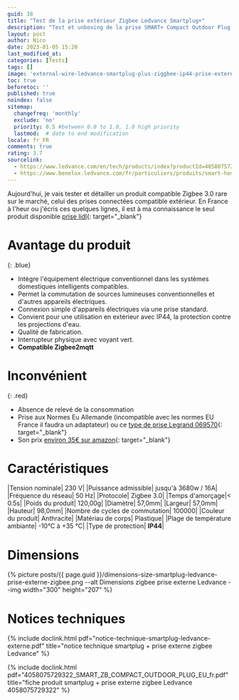 ```yaml
---
guid: 38
title: "Test de la prise extérieur Zigbee Ledvance Smartplug+"
description: "Test et unboxing de la prise SMART+ Compact Outdoor Plug | Prise extérieure connectée compacte pour contrôler des appareils conventionnels avec la technologie Zigbee"
layout: post
author: Nico
date: 2023-01-05 15:20
last_modified_at: 
categories: [Tests]
tags: []
image: 'external-wire-ledvance-smartplug-plus-ziggbee-ip44-prise-externe.png'
toc: true
beforetoc: ''
published: true
noindex: false
sitemap:
  changefreq: 'monthly'
  exclude: 'no'
  priority: 0.5 #between 0.0 to 1.0, 1.0 high priority
  lastmod:  # date to end modification
locale: fr_FR
comments: true
rating: 3.7
sourcelink:
  - https://www.ledvance.com/en/tech/products/index?productId=4058075729322&category=141283&documentId=408
  - https://www.benelux.ledvance.com/fr/particuliers/produits/smart-home/smart-home-components/smart-zigbee/composants-exterieurs-smart-avec-technologie-zigbee/prises-smart-avec-technologie-zigbee/prise-exterieure-connectee-compacte-pour-controler-des-appareils-conventionnels-avec-la-technologie-zigbee-c141283?productId=203923
---
```

Aujourd'hui, je vais tester et détailler un produit compatible Zigbee 3.0 rare sur le marché, celui des prises connectées compatible extérieur. En France à l'heur ou j'écris ces quelques lignes, il est à ma connaissance le seul produit disponible
[prise lidl](https://www.lidl.be/p/fr-BE/silvercrest-prise-connectee-smart-home-pour-l-exterieur/p100351932){: target="_blank"}

# Avantage du produit
{: .blue}
- Intègre l'équipement électrique conventionnel dans les systèmes domestiques intelligents compatibles.
- Permet la commutation de sources lumineuses conventionnelles et d'autres appareils électriques.
- Connexion simple d'appareils électriques via une prise standard.
- Convient pour une utilisation en extérieur avec IP44, la protection contre les projections d'eau.
- Qualité de fabrication.
- Interrupteur physique avec voyant vert.
- **Compatible Zigbee2mqtt**

# Inconvénient
{: .red}
- Absence de relevé de la consommation
- Prise aux Normes Eu Allemande (incompatible avec les normes EU France il faudra un adaptateur) ou ce [type de prise Legrand 069570](https://www.amazon.fr/dp/B071J437G1/ref=emc_b_5_i?th=1){: target="_blank"}
- Son prix [environ 35€ sur amazon](https://www.amazon.fr/LEDVANCE-intelligente-lext%C3%A9rieur-technologie-4058075729322/dp/B0BFK1HPSB/ref=sr_1_14?__mk_fr_FR=%C3%85M%C3%85%C5%BD%C3%95%C3%91&crid=2G6RFBLVOZ4WZ&keywords=ledvance+zigbee&qid=1672948663&sprefix=ledvance+zigbee%2Caps%2C87&sr=8-14){: target="_blank"}


# Caractéristiques

|Tension nominale| 230 V|
|Puissance admissible| jusqu'à 3680w / 16A|
|Fréquence du réseau| 50 Hz|
|Protocole| Zigbee 3.0|
|Temps d'amorçage|< 0.5s|
|Poids du produit| 120,00g|
|Diamètre| 57,0mm|
|Largeur| 57,0mm|
|Hauteur| 98,0mm|
|Nombre de cycles de commutation| 100000|
|Couleur du produit| Anthracite|
|Matériau de corps| Plastique|
|Plage de température ambiante| -10°C à +35 °C|
|Type de protection| **IP44**|

# Dimensions

{% picture posts/{{ page.guid }}/dimensions-size-smartplug-ledvance-prise-externe-zigbee.png --alt Dimensions zigbee prise externe Ledvance --img width="300" height="207" %}

# Notices techniques

{% include doclink.html pdf="notice-technique-smartplug-ledvance-externe.pdf" title="notice technique smartplug + prise externe zigbee Ledvance" %}

{% include doclink.html pdf="4058075729322_SMART_ZB_COMPACT_OUTDOOR_PLUG_EU_fr.pdf" title="fiche produit smartplug + prise externe zigbee Ledvance 4058075729322" %}


